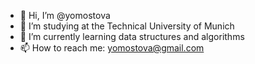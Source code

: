 - 👋 Hi, I’m @yomostova
- 👀 I’m studying at the Technical University of Munich
- 🌱 I’m currently learning data structures and algorithms
- 📫 How to reach me: yomostova@gmail.com

<!---
yomostova/yomostova is a ✨ special ✨ repository because its `README.md` (this file) appears on your GitHub profile.
You can click the Preview link to take a look at your changes.
--->
